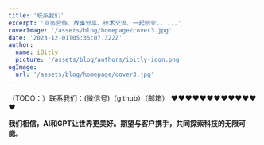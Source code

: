 ```yaml
---
title: '联系我们'
excerpt: '业务合作、故事分享、技术交流、一起创业......'
coverImage: '/assets/blog/homepage/cover3.jpg'
date: '2023-12-01T05:35:07.322Z'
author:
  name: iBitly
  picture: '/assets/blog/authors/ibitly-icon.png'
ogImage:
  url: '/assets/blog/homepage/cover3.jpg'
---
```



 （TODO：）联系我们：(微信号)（github）（邮箱）
❤️❤️❤️❤️❤️❤️❤️❤️❤️❤️❤️❤️❤️

**我们相信，AI和GPT让世界更美好。期望与客户携手，共同探索科技的无限可能。**



